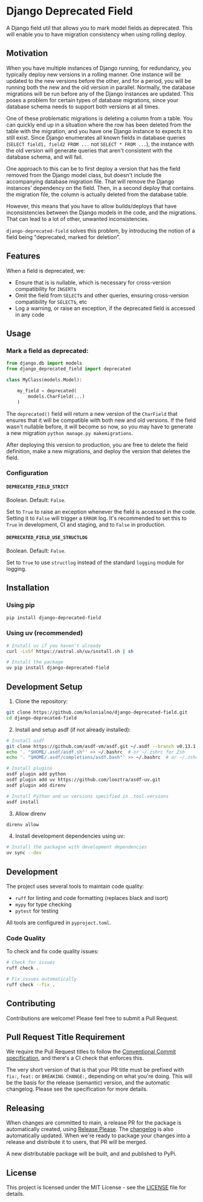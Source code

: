 # Django Deprecated Field

A Django field util that allows you to mark model fields as deprecated. This will enable you to have migration consistency when using rolling deploy.

## Motivation

When you have multiple instances of Django running, for redundancy, you typically deploy new versions in a rolling manner. One instance will be updated to the new versions before the other, and for a period, you will be running both the new and the old version in parallel. Normally, the database migrations will be run before any of the Django instances are updated. This poses a problem for certain types of database migrations, since your database schema needs to support both versions at all times.

One of these problematic migrations is deleting a column from a table. You can quickly end up in a situation where the row has been deleted from the table with the migration, and you have one Django instance to expects it to still exist. Since Django enumerates all known fields in database queries (`SELECT field1, field2 FROM ...` not `SELECT * FROM ...`), the instance with the old version will generate queries that aren't consistent with the database schema, and will fail.

One approach to this can be to first deploy a version that has the field removed from the Django model class, but doesn't include the accompanying database migration file. That will remove the Django instances' dependency on the field. Then, in a second deploy that contains the migration file, the column is actually deleted from the database table.

However, this means that you have to allow builds/deploys that have inconsistencies between the Django models in the code, and the migrations. That can lead to a lot of other, unwanted inconsistencies.

`django-deprecated-field` solves this problem, by introducing the notion of a field being "deprecated, marked for deletion". 

## Features

When a field is deprecated, we:
- Ensure that is is nullable, which is necessary for cross-version compatibility for `INSERT`s
- Omit the field from `SELECT`s and other queries, ensuring cross-version compatibility for `SELECT`s, etc
- Log a warning, or raise an exception, if the deprecated field is accessed in any code

## Usage

### Mark a field as deprecated:

```python
from django.db import models
from django_deprecated_field import deprecated

class MyClass(models.Model):

    my_field = deprecated(
        models.CharField(...)
    )
```

The `deprecated()` field will return a new version of the `CharField` that ensures that it will be compatible with both new and old versions. If the field wasn't nullable before, it will become so now, so you may have to generate a new migration `python manage.py makemigrations`.

After deploying this version to production, you are free to delete the field definition, make a new migrations, and deploy the version that deletes the field.

### Configuration

#### `DEPRECATED_FIELD_STRICT`
Boolean. Default: `False`. 

Set to `True` to raise an exception whenever the field is accessed in the code. Setting it to `False` will trigger a `ERROR` log. It's recommended to set this to `True` in development, CI and staging, and to `False` in production.

#### `DEPRECATED_FIELD_USE_STRUCTLOG`
Boolean. Default: `False`. 

Set to `True` to use `structlog` instead of the standard `logging` module for logging.

## Installation

### Using pip
```bash
pip install django-deprecated-field
```

### Using uv (recommended)
```bash
# Install uv if you haven't already
curl -LsSf https://astral.sh/uv/install.sh | sh

# Install the package
uv pip install django-deprecated-field
```

## Development Setup

1. Clone the repository:
```bash
git clone https://github.com/kolonialno/django-deprecated-field.git
cd django-deprecated-field
```

2. Install and setup asdf (if not already installed):
```bash
# Install asdf
git clone https://github.com/asdf-vm/asdf.git ~/.asdf --branch v0.13.1
echo '. "$HOME/.asdf/asdf.sh"' >> ~/.bashrc  # or ~/.zshrc for Zsh
echo '. "$HOME/.asdf/completions/asdf.bash"' >> ~/.bashrc  # or ~/.zshrc for Zsh

# Install plugins
asdf plugin add python
asdf plugin add uv https://github.com/looztra/asdf-uv.git
asdf plugin add direnv

# Install Python and uv versions specified in .tool-versions
asdf install
```

3. Allow direnv
```bash
direnv allow
```

4. Install development dependencies using uv:
```bash
# Install the packagse with development dependencies
uv sync --dev
```


## Development

The project uses several tools to maintain code quality:

- `ruff` for linting and code formatting (replaces black and isort)
- `mypy` for type checking
- `pytest` for testing

All tools are configured in `pyproject.toml`.

### Code Quality

To check and fix code quality issues:
```bash
# Check for issues
ruff check .

# Fix issues automatically
ruff check --fix .
```

## Contributing

Contributions are welcome! Please feel free to submit a Pull Request.

## Pull Request Title Requirement

We require the Pull Request titles to follow the [Conventional Commit specification](https://www.conventionalcommits.org/en/v1.0.0/), and there's a CI check that enforces this.

The very short version of that is that your PR title must be prefixed with `fix:`, `feat:` or `BREAKING CHANGE:`, depending on what you're doing. This will be the basis for the release (semantic) version, and the automatic changelog. Please see the specification for more details.

## Releasing

When changes are committed to main, a release PR for the package is automatically created, using [Release Please](https://github.com/googleapis/release-please). The [changelog](CHANGELOG.md) is also automatically updated. When we're ready to package your changes into a release and distribute it to users, that PR will be merged.

A new distributable package will be built, and and published to PyPi.

## License

This project is licensed under the MIT License - see the [LICENSE](./LICENSE) file for details. 
